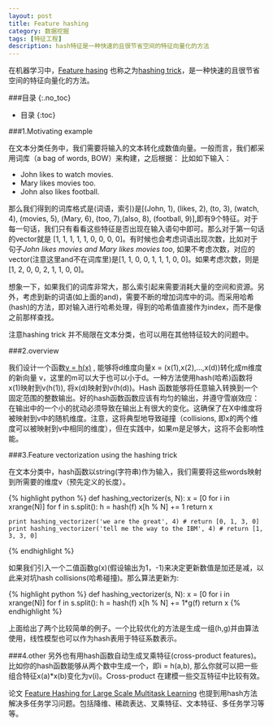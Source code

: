 ```yaml
---
layout: post
title: Feature hashing
category: 数据挖掘
tags: [特征工程]
description: hash特征是一种快速的且很节省空间的特征向量化的方法
---
```


在机器学习中，[Feature hasing](https://en.wikipedia.org/wiki/Feature_hashing) 也称之为[hashing trick](http://alex.smola.org/papers/2009/Weinbergeretal09.pdf)，是一种快速的且很节省空间的特征向量化的方法。

<!-- more -->

###目录
{:.no_toc}

* 目录
{:toc}

###1.Motivating example

在文本分类任务中，我们需要将输入的文本转化成数值向量。一般而言，我们都采用词库（a bag of words, BOW）来构建，之后根据：
比如如下输入：

- John likes to watch movies.
- Mary likes movies too.
- John also likes football.

那么我们得到的词库格式是(词语，索引)是[(John, 1), (likes, 2), (to, 3), (watch, 4), (movies, 5), (Mary, 6), (too, 7),(also, 8), (football, 9)],即有9个特征。对于每一句话，我们只有看看这些特征是否出现在输入语句中即可。那么对于第一句话的vector就是 [1, 1, 1, 1, 1, 0, 0, 0, 0]。有时候也会考虑词语出现次数，比如对于句子*John likes movies and Mary likes movies too*, 如果不考虑次数，对应的vector(注意这里and不在词库里)是[1, 1, 0, 0, 1, 1, 1, 0, 0]。如果考虑次数，则是[1, 2, 0, 0, 2, 1, 1, 0, 0]。

想象一下，如果我们的词库非常大，那么索引起来需要消耗大量的空间和资源。另外，考虑到新的词语(如上面的and)，需要不断的增加词库中的词。而采用哈希(hash)的方法，即对输入进行哈希处理，得到的哈希值直接作为index，而不是像之前那样查找。

注意hashing trick 并不局限在文本分类，也可以用在其他特征较大的问题中。

###2.overview

我们设计一个函数[v = h(x)](http://metaoptimize.com/qa/questions/6943/what-is-the-hashing-trick) , 能够将d维度向量x = (x(1),x(2),...,x(d))转化成m维度的新向量 v，这里的m可以大于也可以小于d。一种方法使用hash(哈希)函数将x(1)映射到v(h(1)), 将x(d)映射到v(h(d))。Hash 函数能够将任意输入转换到一个固定范围的整数输出。好的hash函数函数应该有均匀的输出，并遵守雪崩效应：在输出中的一个小的扰动必须导致在输出上有很大的变化。这确保了在X中维度将被映射到v中的随机维度。注意，这将典型地导致碰撞（collisions, 即x的两个维度可以被映射到v中相同的维度），但在实践中，如果m是足够大，这将不会影响性能。

###3.Feature vectorization using the hashing trick

在文本分类中，hash函数以string(字符串)作为输入，我们需要将这些words映射到所需要的维度v（预先定义的长度）。

{% highlight python %}
    def hashing_vectorizer(s, N):
        x = [0 for i in xrange(N)]
        for f in s.split():
             h = hash(f)
             x[h % N] += 1
        return x

    print hashing_vectorizer('we are the great', 4) # return [0, 1, 3, 0]
    print hashing_vectorizer('tell me the way to the IBM', 4) # return [1, 3, 3, 0]
{% endhighlight %}

如果我们引入一个二值函数g(x)(假设输出为1，-1)来决定更新数值是加还是减，以此来对坑hash collisions(哈希碰撞)。那么算法更新为:

{% highlight python %}
    def hashing_vectorizer(s, N):
        x = [0 for i in xrange(N)]
        for f in s.split():
            h = hash(f)
            x[h % N] += 1*g(f)
        return x
{% endhighlight %}

上面给出了两个比较简单的例子。一个比较优化的方法是生成一组(h,g)并由算法使用，线性模型也可以作为hash表用于特征系数表示。

###4.other
另外也有用hash函数自动生成叉乘特征(cross-product features)。比如你的hash函数能够从两个数中生成一个，即i = h(a,b), 那么你就可以把一些组合特征x(a)*x(b)变化为v(i)。Cross-product 在建模一些交互特征中比较有效。

论文 [Feature Hashing for Large Scale Multitask Learning](http://alex.smola.org/papers/2009/Weinbergeretal09.pdf) 也提到用hash方法解决多任务学习问题。包括降维、稀疏表达、叉乘特征、文本特征、多任务学习等等。